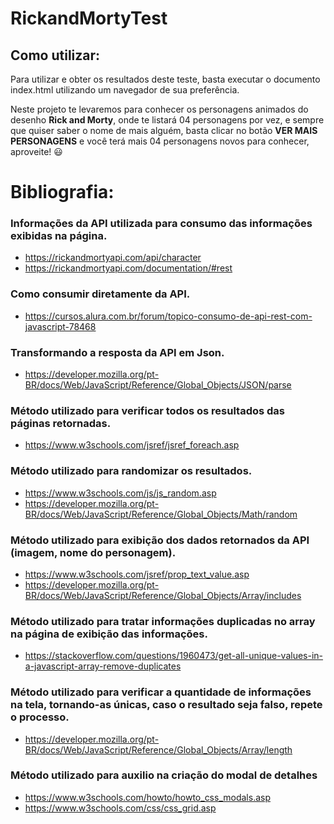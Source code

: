 # RickandMortyTest

## Como utilizar:
Para utilizar e obter os resultados deste teste, basta executar o documento index.html utilizando um navegador de sua preferência. 

Neste projeto te levaremos para conhecer os personagens animados do desenho **Rick and Morty**, onde te listará 04 personagens por vez, e sempre que quiser saber o nome de mais alguém, basta clicar no botão **VER MAIS PERSONAGENS** e você terá mais 04 personagens novos para conhecer, aproveite! :smiley:


# Bibliografia:

### Informações da API utilizada para consumo das informações exibidas na página.
- https://rickandmortyapi.com/api/character
- https://rickandmortyapi.com/documentation/#rest

### Como consumir diretamente da API.
- https://cursos.alura.com.br/forum/topico-consumo-de-api-rest-com-javascript-78468

### Transformando a resposta da API em Json.
- https://developer.mozilla.org/pt-BR/docs/Web/JavaScript/Reference/Global_Objects/JSON/parse

### Método utilizado para verificar todos os resultados das páginas retornadas.
- https://www.w3schools.com/jsref/jsref_foreach.asp

### Método utilizado para randomizar os resultados.
- https://www.w3schools.com/js/js_random.asp
- https://developer.mozilla.org/pt-BR/docs/Web/JavaScript/Reference/Global_Objects/Math/random

### Método utilizado para exibição dos dados retornados da API (imagem, nome do personagem).
- https://www.w3schools.com/jsref/prop_text_value.asp
- https://developer.mozilla.org/pt-BR/docs/Web/JavaScript/Reference/Global_Objects/Array/includes

### Método utilizado para tratar informações duplicadas no array na página de exibição das informações.
- https://stackoverflow.com/questions/1960473/get-all-unique-values-in-a-javascript-array-remove-duplicates

### Método utilizado para verificar a quantidade de informações na tela, tornando-as únicas, caso o resultado seja falso, repete o processo.
- https://developer.mozilla.org/pt-BR/docs/Web/JavaScript/Reference/Global_Objects/Array/length


### Método utilizado para auxilio na criação do modal de detalhes
- https://www.w3schools.com/howto/howto_css_modals.asp
- https://www.w3schools.com/css/css_grid.asp